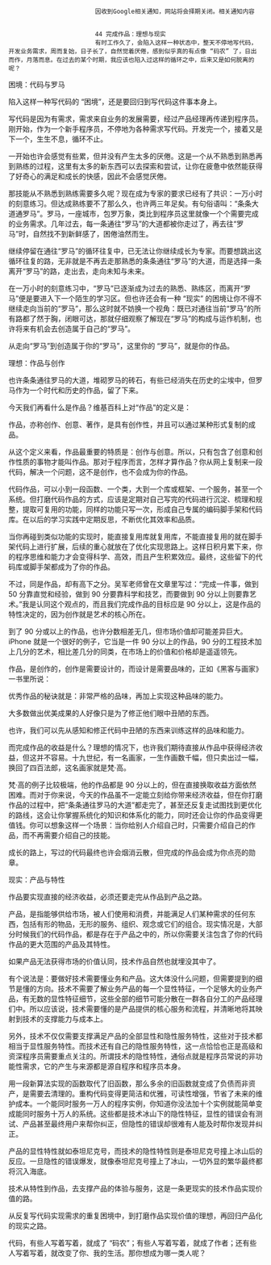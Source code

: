 
                            
                            因收到Google相关通知，网站将会择期关闭。相关通知内容
                            
                            
                            44 完成作品：理想与现实
                            有时工作久了，会陷入这样一种状态中，整天不停地写代码，开发业务需求，周而复始，日子长了，自然觉着厌倦，感到似乎真的有点像 “码农” 了，日出而作，月落而息。在过去的某个时期，我应该也陷入过这样的循环之中，后来又是如何脱离的呢？

困境：代码与罗马

陷入这样一种写代码的 “困境”，还是要回归到写代码这件事本身上。

写代码是因为有需求，需求来自业务的发展需要，经过产品经理再传递到程序员。刚开始，作为一个新手程序员，不停地为各种需求写代码。开发完一个，接着又是下一个，生生不息，循环不止。

一开始也许会感觉有些累，但并没有产生太多的厌倦。这是一个从不熟悉到熟悉再到熟练的过程，这里有太多的新东西可以去探索和尝试，让你在疲惫中依然能获得了好奇心的满足和成长的快感，因此不会感觉厌倦。

那技能从不熟悉到熟练需要多久呢？现在成为专家的要求已经有了共识：一万小时的刻意练习。但达成熟练要不了那么久，也许两三年足矣。有句俗语叫：“条条大道通罗马”。罗马，一座城市，包罗万象，类比到程序员这里就像一个个需要完成的业务需求。几年过去，每一条通往“罗马”的大道都被你走过了，再去往“罗马”时，自然找不到新鲜感了，困倦油然而生。

继续停留在通往“罗马”的循环往复中，已无法让你继续成长为专家。而要想跳出这循环往复的路，无非就是不再去走那熟悉的条条通往“罗马”的大道，而是选择一条离开“罗马”的路，走出去，走向未知与未来。

在一万小时的刻意练习中，“罗马”已逐渐成为过去的熟悉、熟练区，而离开“罗马”便是要进入下一个陌生的学习区。但也许还会有一种 “现实” 的困境让你不得不继续走向当前的“罗马”，那么这时就不妨换一个视角：既已对通往当前“罗马”的所有路都了然于胸，闭眼可达，那就仔细观察了解现在“罗马”的构成与运作机制，也许将来有机会去创造属于自己的“罗马”。

从走向“罗马”到创造属于你的“罗马”，这里你的 “罗马”，就是你的作品。

理想：作品与创作

也许条条通往罗马的大道，堆砌罗马的砖石，有些已经消失在历史的尘埃中，但罗马作为一个时代和历史的作品，留了下来。

今天我们再看什么是作品？维基百科上对“作品”的定义是：


作品，亦称创作、创意、著作，是具有创作性，并且可以通过某种形式复制的成品。


从这个定义来看，作品最重要的特质是：创作与创意。所以，只有包含了创意和创作性质的事物才能叫作品。那对于程序而言，怎样才算作品？你从网上复制来一段代码，解决一个问题，这不是创作，也不会成为你的作品。

代码作品，可以小到一段函数、一个类，大到一个库或框架、一个服务，甚至一个系统。但打磨代码作品的方式，应该是定期对自己写完的代码进行沉淀、梳理和规整，提取可复用的功能，同样的功能只写一次，形成自己专属的编码脚手架和代码库。在以后的学习实践中定期反思，不断优化其效率和品质。

当你再碰到类似功能的实现时，能直接复用库就复用库，不能直接复用的就在脚手架代码上进行扩展，后续的重心就放在了优化实现思路上。这样日积月累下来，你的程序思维和能力才会变得科学、高效，而且产生积累效应。最终，这些留下的代码库或脚手架都成为了你的作品。

不过，同是作品，却有高下之分。吴军老师曾在文章里写过：“完成一件事，做到 50 分靠直觉和经验，做到 90 分要靠科学和技艺，而要做到 90 分以上则要靠艺术。”我是认同这个观点的，而且我们完成作品的目标应是 90 分以上，这是作品的特性决定的，因为创作就是艺术的核心所在。

到了 90 分或以上的作品，也许分数相差无几，但市场价值却可能差异巨大。iPhone 就是一个很好的例子，它当是一件 90 分以上的作品，90 分的工程技术加上几分的艺术，相比差几分的同类，在市场上的价值和价格却是遥遥领先。

作品，是创作的，创作是需要设计的，而设计是需要品味的，正如《黑客与画家》一书里所说：


优秀作品的秘诀就是：非常严格的品味，再加上实现这种品味的能力。

大多数做出优美成果的人好像只是为了修正他们眼中丑陋的东西。


也许，我们可以先从感知和修正代码中丑陋的东西来训练这样的品味和能力。

而完成作品的收益是什么？理想的情况下，也许我们期待直接从作品中获得经济收益，但这并不容易。十九世纪，有一名画家，一生作画数千幅，但只卖出过一幅，换回了四百法郎，这名画家就是梵·高。

梵·高的例子比较极端，他的作品都是 90 分以上的，但在直接换取收益方面依然困难。而对于你来说，今天的作品虽不一定能立刻给你带来经济收益，但在你打磨作品的过程中，把“条条通往罗马的大道”都走完了，甚至还反复走试图找到更优化的路线，这会让你掌握系统化的知识和体系化的能力，同时还会让你的作品变得更值钱。你可以想象这样一个场景：当你给别人介绍自己时，只需要介绍自己的作品，而不再需要介绍自己的技能。

成长的路上，写过的代码最终也许会烟消云散，但完成的作品会成为你点亮的勋章。

现实：产品与特性

作品要实现直接的经济收益，必须还要走完从作品到产品之路。

产品，是指能够供给市场，被人们使用和消费，并能满足人们某种需求的任何东西，包括有形的物品，无形的服务、组织、观念或它们的组合。现实情况是，大部分时候我们的代码作品，都是存在于产品之中的，所以你需要关注包含了你的代码作品的更大范围的产品及其特性。

如果产品无法获得市场的价值认同，技术作品自然也就埋没其中了。

有个说法是：要做好技术需要懂业务和产品。这大体没什么问题，但需要提到的细节是懂的方向。技术不需要了解业务产品的每一个显性特征，一个足够大的业务产品，有无数的显性特征细节，这些全部的细节可能分散在一群各自分工的产品经理们中。所以应该说，技术需要懂的是产品提供的核心服务和流程，并清晰地将其映射到技术的支撑能力与成本上。

另外，技术不仅仅需要支撑满足产品的全部显性和隐性服务特性，这些对于技术都相当于显性服务特性。而技术还有自己的隐性服务特性，这一点恰恰也正是高级和资深程序员需要重点关注的。所谓技术的隐性特性，通俗点就是程序员常说的非功能性需求，它的产生与来源都是源自程序和程序员本身。

用一段新算法实现的函数取代了旧函数，那么多余的旧函数就变成了负债而非资产，是需要去清理的。重构代码变得更简洁和优雅，可读性增强，节省了未来的维护成本。一个能同时服务一万人的程序实例，你知道你没法加十个实例就能简单变成能同时服务十万人的系统。这些都是技术冰山下的隐性特征，显性的错误会有测试、产品甚至最终用户来帮你纠正，但隐性的错误却很难有人能及时帮你发现并纠正。

产品的显性特性就如泰坦尼克号，而技术的隐性特性则是泰坦尼克号撞上冰山后的反应。一旦隐性的错误爆发，就像泰坦尼克号撞上了冰山，一切外显的繁华最终都将沉入海底。

技术从特性到作品，去支撑产品的体验与服务，这是一条更现实的技术作品实现价值的路。

从反复写代码实现需求的重复困境中，到打磨作品实现价值的理想，再回归产品化的现实之路。

代码，有些人写着写着，就成了 “码农”；有些人写着写着，就成了作者；还有些人写着写着，就改变了你、我的生活。那你想成为哪一类人呢？



                        
                        
                            